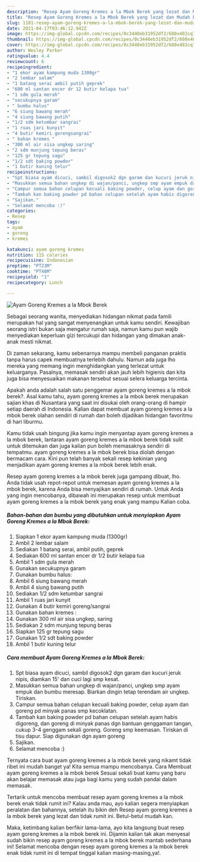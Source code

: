 ```yaml
---
description: "Resep Ayam Goreng Kremes a la Mbok Berek yang lezat dan Mudah Dibuat"
title: "Resep Ayam Goreng Kremes a la Mbok Berek yang lezat dan Mudah Dibuat"
slug: 1101-resep-ayam-goreng-kremes-a-la-mbok-berek-yang-lezat-dan-mudah-dibuat
date: 2021-04-17T03:46:12.942Z
image: https://img-global.cpcdn.com/recipes/0c3448eb31952df2/680x482cq70/ayam-goreng-kremes-a-la-mbok-berek-foto-resep-utama.jpg
thumbnail: https://img-global.cpcdn.com/recipes/0c3448eb31952df2/680x482cq70/ayam-goreng-kremes-a-la-mbok-berek-foto-resep-utama.jpg
cover: https://img-global.cpcdn.com/recipes/0c3448eb31952df2/680x482cq70/ayam-goreng-kremes-a-la-mbok-berek-foto-resep-utama.jpg
author: Wesley Parker
ratingvalue: 4.4
reviewcount: 6
recipeingredient:
- "1 ekor ayam kampung muda 1300gr"
- "2 lembar salam"
- "1 batang serai ambil putih geprek"
- "600 ml santan encer dr 12 butir kelapa tua"
- "1 sdm gula merah"
- "secukupnya garam"
- " bumbu halus"
- "6 siung bawang merah"
- "4 siung bawang putih"
- "1/2 sdm ketumbar sangrai"
- "1 ruas jari kunyit"
- "4 butir kemiri gorengsangrai"
- " bahan kremes "
- "300 ml air sisa ungkep saring"
- "2 sdm munjung tepung beras"
- "125 gr tepung sagu"
- "1/2 sdt baking powder"
- "1 butir kuning telur"
recipeinstructions:
- "Spt biasa ayam dicuci, sambil digosok2 dgn garam dan kucuri jeruk nipis, diamkan 15&#39; dan cuci lagi smp kesat."
- "Masukkan semua bahan ungkep di wajan/panci, ungkep smp ayam empuk dan bumbu meresap. Biarkan dingin tetap terendam air ungkep. Tiriskan."
- "Campur semua bahan celupan kecuali baking powder, celup ayam dan goreng pd minyak panas smp kecoklatan."
- "Tambah kan baking powder pd bahan celupan setelah ayam habis digoreng, dan goreng di minyak panas dgn bantuan genggaman tangan, cukup 3-4 genggam sekali goreng. Goreng smp keemasan. Tiriskan di tisu dapur. Siap digunakan dgn ayam goreng"
- "Sajikan."
- "Selamat mencoba :)"
categories:
- Resep
tags:
- ayam
- goreng
- kremes

katakunci: ayam goreng kremes 
nutrition: 115 calories
recipecuisine: Indonesian
preptime: "PT23M"
cooktime: "PT48M"
recipeyield: "1"
recipecategory: Lunch

---
```



![Ayam Goreng Kremes a la Mbok Berek](https://img-global.cpcdn.com/recipes/0c3448eb31952df2/680x482cq70/ayam-goreng-kremes-a-la-mbok-berek-foto-resep-utama.jpg)

Sebagai seorang wanita, menyediakan hidangan nikmat pada famili merupakan hal yang sangat menyenangkan untuk kamu sendiri. Kewajiban seorang istri bukan saja mengatur rumah saja, namun kamu pun wajib menyediakan keperluan gizi tercukupi dan hidangan yang dimakan anak-anak mesti nikmat.

Di zaman  sekarang, kamu sebenarnya mampu membeli panganan praktis tanpa harus capek membuatnya terlebih dahulu. Namun ada juga lho mereka yang memang ingin menghidangkan yang terlezat untuk keluarganya. Pasalnya, memasak sendiri akan jauh lebih higienis dan kita juga bisa menyesuaikan makanan tersebut sesuai selera keluarga tercinta. 



Apakah anda adalah salah satu penggemar ayam goreng kremes a la mbok berek?. Asal kamu tahu, ayam goreng kremes a la mbok berek merupakan sajian khas di Nusantara yang saat ini disukai oleh orang-orang di hampir setiap daerah di Indonesia. Kalian dapat membuat ayam goreng kremes a la mbok berek olahan sendiri di rumah dan boleh dijadikan hidangan favoritmu di hari liburmu.

Kamu tidak usah bingung jika kamu ingin menyantap ayam goreng kremes a la mbok berek, lantaran ayam goreng kremes a la mbok berek tidak sulit untuk ditemukan dan juga kalian pun boleh memasaknya sendiri di tempatmu. ayam goreng kremes a la mbok berek bisa diolah dengan bermacam cara. Kini pun telah banyak sekali resep kekinian yang menjadikan ayam goreng kremes a la mbok berek lebih enak.

Resep ayam goreng kremes a la mbok berek juga gampang dibuat, lho. Anda tidak usah repot-repot untuk memesan ayam goreng kremes a la mbok berek, karena Anda bisa menyajikan sendiri di rumah. Untuk Anda yang ingin mencobanya, dibawah ini merupakan resep untuk membuat ayam goreng kremes a la mbok berek yang enak yang mampu Kalian coba.

<!--inarticleads1-->

##### Bahan-bahan dan bumbu yang dibutuhkan untuk menyiapkan Ayam Goreng Kremes a la Mbok Berek:

1. Siapkan 1 ekor ayam kampung muda (1300gr)
1. Ambil 2 lembar salam
1. Sediakan 1 batang serai, ambil putih, geprek
1. Sediakan 600 ml santan encer dr 1/2 butir kelapa tua
1. Ambil 1 sdm gula merah
1. Gunakan secukupnya garam
1. Gunakan  bumbu halus:
1. Ambil 6 siung bawang merah
1. Ambil 4 siung bawang putih
1. Sediakan 1/2 sdm ketumbar sangrai
1. Ambil 1 ruas jari kunyit
1. Gunakan 4 butir kemiri goreng/sangrai
1. Gunakan  bahan kremes :
1. Gunakan 300 ml air sisa ungkep, saring
1. Sediakan 2 sdm munjung tepung beras
1. Siapkan 125 gr tepung sagu
1. Gunakan 1/2 sdt baking powder
1. Ambil 1 butir kuning telur




<!--inarticleads2-->

##### Cara membuat Ayam Goreng Kremes a la Mbok Berek:

1. Spt biasa ayam dicuci, sambil digosok2 dgn garam dan kucuri jeruk nipis, diamkan 15&#39; dan cuci lagi smp kesat.
1. Masukkan semua bahan ungkep di wajan/panci, ungkep smp ayam empuk dan bumbu meresap. Biarkan dingin tetap terendam air ungkep. Tiriskan.
1. Campur semua bahan celupan kecuali baking powder, celup ayam dan goreng pd minyak panas smp kecoklatan.
1. Tambah kan baking powder pd bahan celupan setelah ayam habis digoreng, dan goreng di minyak panas dgn bantuan genggaman tangan, cukup 3-4 genggam sekali goreng. Goreng smp keemasan. Tiriskan di tisu dapur. Siap digunakan dgn ayam goreng
1. Sajikan.
1. Selamat mencoba :)




Ternyata cara buat ayam goreng kremes a la mbok berek yang nikamt tidak ribet ini mudah banget ya! Kita semua mampu mencobanya. Cara Membuat ayam goreng kremes a la mbok berek Sesuai sekali buat kamu yang baru akan belajar memasak atau juga bagi kamu yang sudah pandai dalam memasak.

Tertarik untuk mencoba membuat resep ayam goreng kremes a la mbok berek enak tidak rumit ini? Kalau anda mau, ayo kalian segera menyiapkan peralatan dan bahannya, setelah itu bikin deh Resep ayam goreng kremes a la mbok berek yang lezat dan tidak rumit ini. Betul-betul mudah kan. 

Maka, ketimbang kalian berfikir lama-lama, ayo kita langsung buat resep ayam goreng kremes a la mbok berek ini. Dijamin kalian tak akan menyesal sudah bikin resep ayam goreng kremes a la mbok berek mantab sederhana ini! Selamat mencoba dengan resep ayam goreng kremes a la mbok berek enak tidak rumit ini di tempat tinggal kalian masing-masing,ya!.

